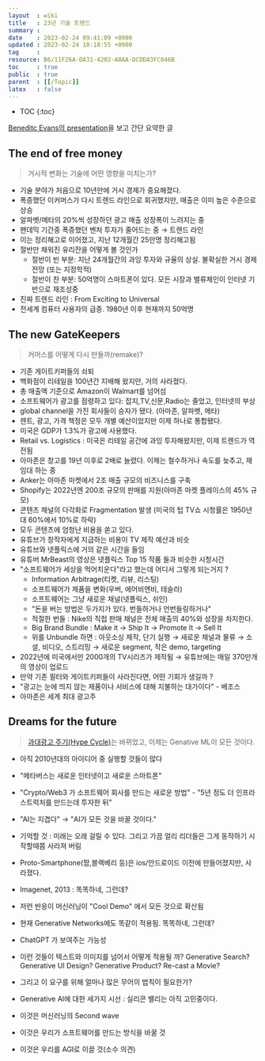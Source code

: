 ```yaml
---
layout  : wiki
title   : 23년 기술 트렌드
summary : 
date    : 2023-02-24 09:41:09 +0900
updated : 2023-02-24 10:18:55 +0900
tag     : 
resource: B6/11F26A-DA31-4202-A8AA-DCDDA3FC046B
toc     : true
public  : true
parent  : [[/Topic]]
latex   : false
---
```

* TOC
{:toc}

[Beneditc Evans의 presentation](https://www.ben-evans.com/presentations)을 보고 간단 요약한 글

## The end of free money

> 거시적 변화는 기술에 어떤 영향을 미치는가?

- 기술 분야가 처음으로 10년만에 거시 경제가 중요해졌다.
- 폭증했던 이커머스가 다시 트렌드 라인으로 회귀했지만, 매출은 이미 높은 수준으로 상승
- 알파벳/메타의 20%씩 성장하던 광고 매출 성장폭이 느려지는 중
- 팬데믹 기간중 폭증했던 벤처 투자가 줄어드는 중 → 트렌드 라인
- 이는 정리해고로 이어졌고, 지난 12개월간 25만명 정리해고됨
- 절반만 채워진 유리잔을 어떻게 볼 것인가
  - 절반이 빈 부분: 지난 24개월간의 과잉 투자와 규율의 상실. 불확실한 거시 경제 전망 (또는 지정학적)
  - 절반이 찬 부분: 50억명이 스마트폰이 있다. 모든 시장과 밸류체인이 인터넷 기반으로 재조성중
- 진짜 트렌드 라인 : From Exciting to Universal
- 전세계 컴퓨터 사용자의 급증. 1980년 이후 현재까지 50억명

## The new GateKeepers

> 커머스를 어떻게 다시 만들까(remake)?

- 기존 게이트키퍼들의 쇠퇴
- 백화점이 리테일을 100년간 지배해 왔지만, 거의 사라졌다.
- 총 매출액 기준으로 Amazon이 Walmart를 넘어섬
- 소프트웨어가 광고를 점령하고 있다: 잡지,TV,신문,Radio는 줄었고, 인터넷의 부상
- global channel을 가진 회사들이 승자가 됐다. (아마존, 알파벳, 메타)
- 렌트, 광고, 가격 책정은 모두 개별 예산이었지만 이제 하나로 통합됐다.
- 미국은 GDP가 1.3%가 광고에 사용했다.
- Retail vs. Logistics : 미국은 리테일 공간에 과잉 투자해왔지만, 이제 트렌드가 역전됨
- 아마존은 창고를 19년 이후로 2배로 늘렸다. 이제는 철수하거나 속도를 늦추고, 재임대 하는 중
- Anker는 아마존 마켓에서 2조 매출 규모의 비즈니스를 구축
- Shopify는 2022년엔 200조 규모의 판매를 지원(아마존 마켓 플레이스의 45% 규모)
- 콘텐츠 채널의 다각화로 Fragmentation 발생 (미국의 텁 TV쇼 시청률은 1950년대 60%에서 10%로 하락)
- 모두 콘텐츠에 엄청난 비용을 쏟고 있다.
- 유튜브가 창작자에게 지급하는 비용이 TV 제작 예산과 비슷
- 유튜브와 넷플릭스에 거의 같은 시간을 들임
- 유튜버 MrBeast의 영상은 넷플릭스 Top 15 작품 들과 비슷한 시청시간
- "소프트웨어가 세상을 먹어치운다"라고 했는데 어디서 그렇게 되는거지 ?
  - Information Arbitrage(티켓, 리뷰, 리스팅)
  - 소프트웨어가 제품을 변화(우버, 에어비엔비, 테슬라)
  - 소프트웨어는 그냥 새로운 채널(넷플릭스, 쉬인)
  - "돈을 버는 방법은 두가지가 있다. 번들하거나 언번들링하거나" 
  - 적절한 번들 : Nike의 직접 판매 채널은 전체 매출의 40%와 성장을 차지한다.
  - Big Brand Bundle : Make it → Ship It → Promote It → Sell It
  - 위를 Unbundle 하면 : 아웃소싱 제작, 단기 실행 → 새로운 채널과 물류 → 소셜, 비디오, 스트리밍 → 새로운 segment, 작은 demo, targeting
- 2022년에 미국에서만 2000개의 TV시리즈가 제작됨 → 유튜브에는 매일 370만개의 영상이 업로드
- 만약 기존 필터와 게이트키퍼들이 사라진다면, 어떤 기회가 생길까 ?
- "광고는 눈에 띄지 않는 제품이나 서비스에 대해 지불하는 대가이다" - 베조스 
- 아마존은 세계 최대 광고주


## Dreams for the future

> [과대광고 주기(Hype Cycle)]는 바뀌었고, 이제는 Genative ML이 모든 것이다.

- 아직 2010년대의 아이디어 중 실행할 것들이 많다

- "메타버스는 새로운 인터넷이고 새로운 스마트폰" 
- "Crypto/Web3 가 소프트웨어 회사를 만드는 새로운 방법" - "5년 정도 더 인프라스트럭처를 만드는데 투자한 뒤"
- "AI는 지겹다" → "AI가 모든 것을 바꿀 것이다."
- 기억할 것 : 미래는 오래 걸릴 수 있다. 그리고 가끔 얼리 리더들은 그게 동작하기 시작할때쯤 사라져 버림
- Proto-Smartphone(팜,블랙베리 등)은 ios/안드로이드 이전에 만들어졌지만, 사라졌다.

- Imagenet, 2013 : 똑똑하네, 그런데?
- 저런 반응이 머신러닝이 "Cool Demo" 에서 모든 것으로 확산됨
- 현재 Generative Networks에도 똑같이 적용됨. 똑똑하네, 그런데?
- ChatGPT 가 보여주는 가능성
- 이런 것들이 텍스트와 이미지를 넘어서 어떻게 적용될 까? Generative Search? Generative UI Design? Generative Product? Re-cast a Movie?
- 그리고 이 요구를 위해 얼마나 많은 무어의 법칙이 필요한가?
- Generative AI에 대한 세가지 시선 : 실리콘 밸리는 아직 고민중이다.
- 이것은 머신러닝의 Second wave
- 이것은 우리가 소프트웨어를 만드는 방식을 바꿀 것
- 이것은 우리를 AGI로 이끌 것(소수 의견)


[과대광고 주기(Hype Cycle)]: https://ko.wikipedia.org/wiki/%ED%95%98%EC%9D%B4%ED%94%84_%EC%82%AC%EC%9D%B4%ED%81%B4